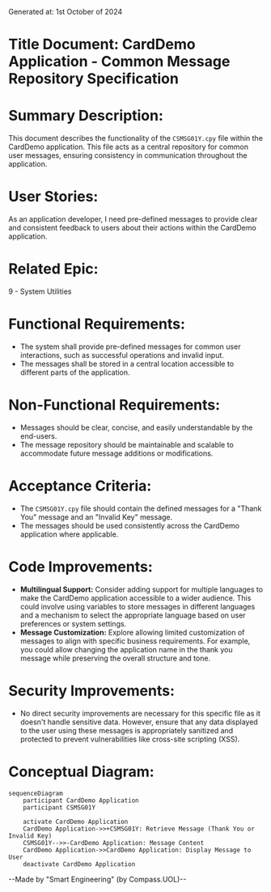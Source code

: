 Generated at: 1st October of 2024

# **Title Document:** CardDemo Application - Common Message Repository Specification

# **Summary Description:**

This document describes the functionality of the `CSMSG01Y.cpy` file within the CardDemo application. This file acts as a central repository for common user messages, ensuring consistency in communication throughout the application.

# **User Stories:**

As an application developer, I need pre-defined messages to provide clear and consistent feedback to users about their actions within the CardDemo application.

# **Related Epic:**

9 - System Utilities

# **Functional Requirements:**

- The system shall provide pre-defined messages for common user interactions, such as successful operations and invalid input.
- The messages shall be stored in a central location accessible to different parts of the application.

# **Non-Functional Requirements:**

- Messages should be clear, concise, and easily understandable by the end-users.
- The message repository should be maintainable and scalable to accommodate future message additions or modifications.

# **Acceptance Criteria:**

- The `CSMSG01Y.cpy` file should contain the defined messages for a "Thank You" message and an "Invalid Key" message.
- The messages should be used consistently across the CardDemo application where applicable.

# **Code Improvements:**

-   **Multilingual Support:**  Consider adding support for multiple languages to make the CardDemo application accessible to a wider audience.  This could involve using variables to store messages in different languages and a mechanism to select the appropriate language based on user preferences or system settings. 
-   **Message Customization:** Explore allowing limited customization of messages to align with specific business requirements.  For example, you could allow changing the application name in the thank you message while preserving the overall structure and tone. 

# **Security Improvements:**

- No direct security improvements are necessary for this specific file as it doesn't handle sensitive data. However, ensure that any data displayed to the user using these messages is appropriately sanitized and protected to prevent vulnerabilities like cross-site scripting (XSS).

# **Conceptual Diagram:**

```mermaid
sequenceDiagram
    participant CardDemo Application
    participant CSMSG01Y

    activate CardDemo Application
    CardDemo Application->>+CSMSG01Y: Retrieve Message (Thank You or Invalid Key)
    CSMSG01Y-->>-CardDemo Application: Message Content
    CardDemo Application->>CardDemo Application: Display Message to User
    deactivate CardDemo Application
```

--Made by "Smart Engineering" (by Compass.UOL)--
